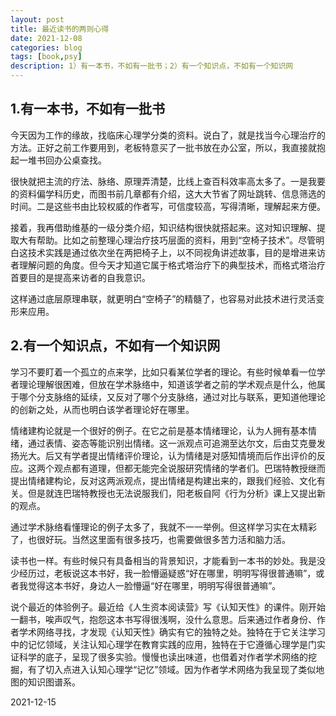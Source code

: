 ```yaml
---
layout: post
title: 最近读书的两则心得
date: 2021-12-08
categories: blog
tags: [book,psy]
description: 1）有一本书，不如有一批书；2）有一个知识点，不如有一个知识网
---
```


## 1.有一本书，不如有一批书

今天因为工作的缘故，找临床心理学分类的资料。说白了，就是找当今心理治疗的方法。正好之前工作要用到，老板特意买了一批书放在办公室，所以，我直接就抱起一堆书回办公桌查找。

很快就把主流的疗法、脉络、原理弄清楚，比线上查百科效率高太多了。一是我要的资料偏学科历史，而图书前几章都有介绍，这大大节省了网址跳转、信息筛选的时间。二是这些书由比较权威的作者写，可信度较高，写得清晰，理解起来方便。

接着，我再借助维基的一级分类介绍，知识结构很快就搭起来。这对知识理解、提取大有帮助。比如之前整理心理治疗技巧层面的资料，用到“空椅子技术”。尽管明白这技术实践是通过依次坐在两把椅子上，以不同视角讲述故事，目的是增进来访者理解问题的角度。但今天才知道它属于格式塔治疗下的典型技术，而格式塔治疗首要目的是提高来访者的自我意识。

这样通过底层原理串联，就更明白“空椅子”的精髓了，也容易对此技术进行灵活变形来应用。

## 2.有一个知识点，不如有一个知识网

学习不要盯着一个孤立的点来学，比如只看某位学者的理论。有些时候单看一位学者理论理解很困难，但放在学术脉络中，知道该学者之前的学术观点是什么，他属于哪个分支脉络的延续，又反对了哪个分支脉络，通过对比与联系，更知道他理论的创新之处，从而也明白该学者理论好在哪里。

情绪建构论就是一个很好的例子。在它之前是基本情绪理论，认为人拥有基本情绪，通过表情、姿态等能识别出情绪。这一派观点可追溯至达尔文，后由艾克曼发扬光大。后又有学者提出情绪评价理论，认为情绪是对感知情境而后作出评价的反应。这两个观点都有道理，但都无能完全说服研究情绪的学者们。巴瑞特教授继而提出情绪建构论，反对这两派观点，提出情绪是构建出来的，跟我们经验、文化有关。但是就连巴瑞特教授也无法说服我们，阳老板自阿《行为分析》课上又提出新的观点。

通过学术脉络看懂理论的例子太多了，我就不一一举例。但这样学习实在太精彩了，也很好玩。当然这里面有很多技巧，也需要做很多苦力活和脑力活。

读书也一样。有些时候只有具备相当的背景知识，才能看到一本书的妙处。我是没少经历过，老板说这本书好，我一脸懵逼疑惑“好在哪里，明明写得很普通嘛”，或者我觉得这本书好，身边人一脸懵逼“好在哪里，明明写得很普通嘛”。

说个最近的体验例子。最近给《人生资本阅读营》写《认知天性》的课件。刚开始一翻书，唉声叹气，抱怨这本书写得很浅啊，没什么意思。后来通过作者身份、作者学术网络寻找，才发现《认知天性》确实有它的独特之处。独特在于它关注学习中的记忆领域，关注认知心理学在教育实践的应用，独特在于它遵循心理学是门实证科学的底子，呈现了很多实验。慢慢也读出味道，也借着对作者学术网络的挖掘，有了切入点进入认知心理学“记忆”领域。因为作者学术网络为我呈现了类似地图的知识图谱系。

2021-12-15

